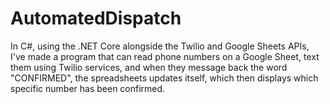 # AutomatedDispatch
In C#, using the .NET Core alongside the Twilio and Google Sheets APIs, I've made a program that can read phone numbers on a Google Sheet, text them using Twilio services, and when they message back the word "CONFIRMED", the spreadsheets updates itself, which then displays which specific number has been confirmed.

